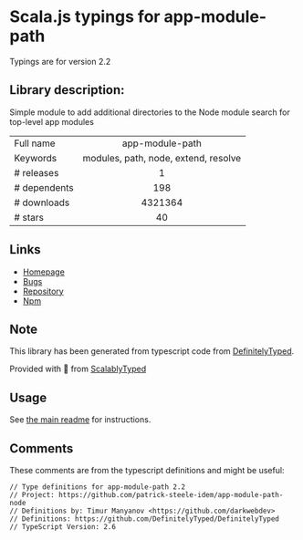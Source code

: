 
# Scala.js typings for app-module-path

Typings are for version 2.2

## Library description:
Simple module to add additional directories to the Node module search for top-level app modules

|                    |                 |
| ------------------ | :-------------: |
| Full name          | app-module-path |
| Keywords           | modules, path, node, extend, resolve |
| # releases         | 1 |
| # dependents       | 198 |
| # downloads        | 4321364 |
| # stars            | 40 |

## Links
- [Homepage](https://github.com/patrick-steele-idem/app-module-path-node)
- [Bugs](https://github.com/patrick-steele-idem/app-module-path-node/issues)
- [Repository](https://github.com/patrick-steele-idem/app-module-path-node)
- [Npm](https://www.npmjs.com/package/app-module-path)
    


## Note
This library has been generated from typescript code from [DefinitelyTyped](https://definitelytyped.org).

Provided with :purple_heart: from [ScalablyTyped](https://github.com/oyvindberg/ScalablyTyped)

## Usage
See [the main readme](../../readme.md) for instructions.

## Comments

These comments are from the typescript definitions and might be useful:
```
// Type definitions for app-module-path 2.2
// Project: https://github.com/patrick-steele-idem/app-module-path-node
// Definitions by: Timur Manyanov <https://github.com/darkwebdev>
// Definitions: https://github.com/DefinitelyTyped/DefinitelyTyped
// TypeScript Version: 2.6

```

